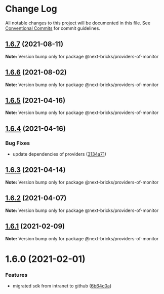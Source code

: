 # Change Log

All notable changes to this project will be documented in this file.
See [Conventional Commits](https://conventionalcommits.org) for commit guidelines.

## [1.6.7](https://github.com/easyops-cn/next-providers/compare/@next-bricks/providers-of-monitor@1.6.6...@next-bricks/providers-of-monitor@1.6.7) (2021-08-11)

**Note:** Version bump only for package @next-bricks/providers-of-monitor

## [1.6.6](https://github.com/easyops-cn/next-providers/compare/@next-bricks/providers-of-monitor@1.6.5...@next-bricks/providers-of-monitor@1.6.6) (2021-08-02)

**Note:** Version bump only for package @next-bricks/providers-of-monitor

## [1.6.5](https://github.com/easyops-cn/next-providers/compare/@next-bricks/providers-of-monitor@1.6.4...@next-bricks/providers-of-monitor@1.6.5) (2021-04-16)

**Note:** Version bump only for package @next-bricks/providers-of-monitor

## [1.6.4](https://github.com/easyops-cn/next-providers/compare/@next-bricks/providers-of-monitor@1.6.3...@next-bricks/providers-of-monitor@1.6.4) (2021-04-16)

### Bug Fixes

- update dependencies of providers ([3134a71](https://github.com/easyops-cn/next-providers/commit/3134a71758f1ec4e9a0b5423e3f78d39e46bb196))

## [1.6.3](https://github.com/easyops-cn/next-providers/compare/@next-bricks/providers-of-monitor@1.6.2...@next-bricks/providers-of-monitor@1.6.3) (2021-04-14)

**Note:** Version bump only for package @next-bricks/providers-of-monitor

## [1.6.2](https://github.com/easyops-cn/next-providers/compare/@next-bricks/providers-of-monitor@1.6.1...@next-bricks/providers-of-monitor@1.6.2) (2021-04-07)

**Note:** Version bump only for package @next-bricks/providers-of-monitor

## [1.6.1](https://github.com/easyops-cn/next-providers/compare/@next-bricks/providers-of-monitor@1.6.0...@next-bricks/providers-of-monitor@1.6.1) (2021-02-09)

**Note:** Version bump only for package @next-bricks/providers-of-monitor

# 1.6.0 (2021-02-01)

### Features

- migrated sdk from intranet to github ([6b64c0a](https://github.com/easyops-cn/next-providers/commit/6b64c0af35b7ac5b7df5459aa577b87e84d75aa0))
